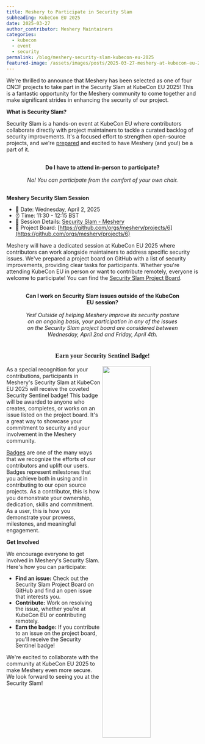 ```yaml
---
title: Meshery to Participate in Security Slam
subheading: KubeCon EU 2025
date: 2025-03-27
author_contributor: Meshery Maintainers
categories:
  - kubecon
  - event
  - security
permalink: /blog/meshery-security-slam-kubecon-eu-2025
featured-image: /assets/images/posts/2025-03-27-meshery-at-kubecon-eu-2025/kubecon-eu-2025.png
---
```


We're thrilled to announce that Meshery has been selected as one of four CNCF projects to take part in the Security Slam at KubeCon EU 2025! This is a fantastic opportunity for the Meshery community to come together and make significant strides in enhancing the security of our project.

<link href="https://fonts.googleapis.com/css2?family=Baloo+Bhaina+2:wght@600&display=swap" rel="stylesheet">
<style type="text/css">
  .highlighted-text {
    font-family: 'Baloo Bhaina 2', cursive;
    text-align: center;
  }
  ul, li { line-height: 1rem;}
  .circular-callout {
    height: content-fit;
    text-align: center;
    align-content: center;
    block-size: fit-content;
    background-color: var(--color-primary-super-dark);
    > p {
      margin: 1rem 3rem;
      color: var(--color-primary-dark-light);
    }
  }
</style>

**What is Security Slam?**

Security Slam is a hands-on event at KubeCon EU where contributors collaborate directly with project maintainers to tackle a curated backlog of security improvements. It's a focused effort to strengthen open-source projects, and we're [prepared](https://docs.google.com/document/d/15gFHw-A6uOchW-0U54-C6Miwv7sjvHFayynwboZwCbc/edit?usp=sharing) and excited to have Meshery (and you!) be a part of it.

<div class="circular-callout" style="clip-path: ellipse(45% 75% at 50% 50%);">
  <p><b>Do I have to attend in-person to participate?</b></p>
  <p><i>No! You can participate from the comfort of your own chair.</i></p>
</div>

**Meshery Security Slam Session**
- 📅 Date: Wednesday, April 2, 2025
- ⏰ Time: 11:30 - 12:15 BST
- 🔗 Session Details: [Security Slam - Meshery](https://kccnceu2025.sched.com/event/1wRiL/security-slam-meshery?iframe=no)
- 🚧 Project Board: [https://github.com/orgs/meshery/projects/6](https://github.com/orgs/meshery/projects/6)

Meshery will have a dedicated session at KubeCon EU 2025 where contributors can work alongside maintainers to address specific security issues.  We've prepared a project board on GitHub with a list of security improvements, providing clear tasks for participants. Whether you're attending KubeCon EU in person or want to contribute remotely, everyone is welcome to participate! You can find the [Security Slam Project Board](https://github.com/orgs/meshery/projects/6).

<div class="circular-callout" style="clip-path: ellipse(45% 75% at 50% 50%);">
  <p><b>Can I work on Security Slam issues outside of the KubeCon EU session?</b></p>
  <p><i>Yes! Outside of helping Meshery improve its security posture on an ongoing basis, your participation in any of the issues on the Security Slam project board are considered between Wednesday, April 2nd and Friday, April 4th.</i></p>
</div>

<h3 class="highlighted-text">Earn your Security Sentinel Badge!</h3>

<img src="https://badges.layer5.io/assets/badges/security-sentinel/security-sentinel.png" width="50%" align="right" />

As a special recognition for your contributions, participants in Meshery's Security Slam at KubeCon EU 2025 will receive the coveted Security Sentinel badge! This badge will be awarded to anyone who creates, completes, or works on an issue listed on the project board. It's a great way to showcase your commitment to security and your involvement in the Meshery community.

[Badges](https://badges.layer5.io) are one of the many ways that we recognize the efforts of our contributors and uplift our users. Badges represent milestones that you achieve both in using and in contributing to our open source projects. As a contributor, this is how you demonstrate your ownership, dedication, skills and commitment. As a user, this is how you demonstrate your prowess, milestones, and meaningful engagement.

**Get Involved**

We encourage everyone to get involved in Meshery's Security Slam. Here's how you can participate:

* **Find an issue:** Check out the Security Slam Project Board on GitHub and find an open issue that interests you.
* **Contribute:** Work on resolving the issue, whether you're at KubeCon EU or contributing remotely. 
* **Earn the badge:** If you contribute to an issue on the project board, you'll receive the Security Sentinel badge!

We're excited to collaborate with the community at KubeCon EU 2025 to make Meshery even more secure. We look forward to seeing you at the Security Slam!
